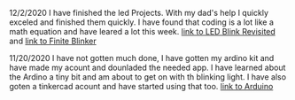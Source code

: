 12/2/2020
I have finished the led Projects. With my dad's help I quickly exceled and finished them quickly. I have found that coding is a lot like a math equation and have leared a lot this week.
[link to LED Blink Revisited](https://cvilleschools.instructure.com/courses/31056/assignments/303462?module_item_id=1030774)
and 
[link to Finite Blinker](https://cvilleschools.instructure.com/courses/31056/assignments/304684?module_item_id=1037478)

11/20/2020
I have not gotten much done, I have gotten my ardino kit and have made my acount and dounladed the needed app. I have learned about the Ardino a tiny bit and am about to get on with th blinking light. I have also goten a tinkercad acount and have started using that too.
[link to Arduino](https://create.arduino.cc/editor/Tbuckne36/e86ca291-8691-4a0f-9969-b469e81625a6)


